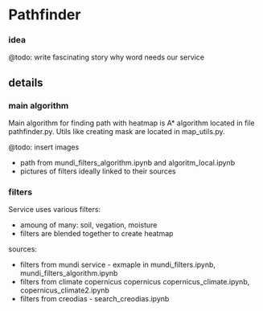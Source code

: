 # Pathfinder

### idea
@todo: write fascinating story why word needs our service

## details
### main algorithm
Main algorithm for finding path with heatmap is A* algorithm located in file pathfinder.py. Utils like creating mask are located in map_utils.py.

@todo: insert images
- path from mundi_filters_algorithm.ipynb and algoritm_local.ipynb
- pictures of filters ideally linked to their sources

### filters
Service uses various filters:
- amoung of many: soil, vegation, moisture
- filters are blended together to create heatmap

sources:
- filters from mundi service - exmaple in mundi_filters.ipynb, mundi_filters_algorithm.ipynb
- filters from climate copernicus copernicus copernicus_climate.ipynb, copernicus_climate2.ipynb 
- filters from creodias - search_creodias.ipynb